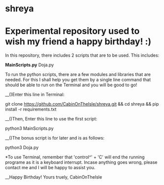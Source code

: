 # shreya
# Experimental repository used to wish my friend a happy birthday! :)

In this repository, there includes 2 scripts that are to be used. This includes:

__MainScripts.py__
Doja.py

To run the python scripts, there are a few modules and libraries that are needed. For this I shall help you get them by a 
single line command that should be able to run on the Terminal and you will be good to go!


__()Enter this line in Terminal:    

git clone https://github.com/CabinOnTheIsle/shreya.git && cd shreya && pip install -r requirements.txt

__()Then, Enter this line to use the first script:    

python3 MainScripts.py

__()The bonus script is for later and is as follows:   

python3 Doja.py

*To use Terminal, remember that 'control^' + 'C' will end the running programe as it is a keyboard interrupt.
Incase anything goes wrong, please contact me and I will be happy to assist you.

__Happy Birthday!
Yours truely,
CabinOnTheIsle
